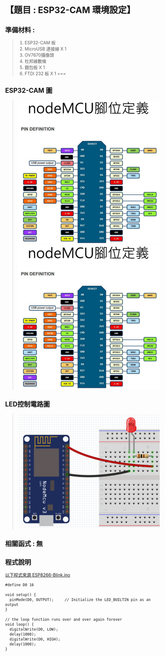 <h1>【題目 : ESP32-CAM 環境設定】</h1>

## 準備材料 : 
>1. ESP32-CAM 板
>2. MicroUSB 連接線 X 1
>3. OV7670攝像頭
>4. 杜邦線數條
>5. 麵包板 X 1
>6. FTDI 232 板 X 1
===

## ESP32-CAM 圖 

>![](https://github.com/derricktsai0904/Arduino/blob/master/04%20NodeMCU/Blink/nodemcu_pin.PNG?raw=true)
>![](https://github.com/derricktsai0904/Arduino/blob/master/04%20NodeMCU/Blink/nodemcu_pin.PNG?raw=true)

## LED控制電路圖

>![](https://github.com/derricktsai0904/Arduino/blob/master/04%20NodeMCU/Blink/NodeMCU_circuit.PNG?raw=true)

## 相關函式 : 無

## 程式說明

[以下程式來源 ESP8266-Blink.ino ]:https://github.com/derricktsai0904/Arduino/blob/master/04%20NodeMCU/Blink/ESP8266-Blink.ino "ESP8266-Blink.ino"
[以下程式來源 ESP8266-Blink.ino ]
``` arduino
#define D0 16 

void setup() {
  pinMode(D0, OUTPUT);     // Initialize the LED_BUILTIN pin as an output
}

// the loop function runs over and over again forever
void loop() {
  digitalWrite(D0, LOW);
  delay(1000);
  digitalWrite(D0, HIGH);
  delay(1000);
}

```
